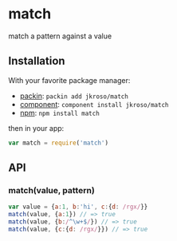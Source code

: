 
# match

  match a pattern against a value

## Installation

With your favorite package manager:

- [packin](//github.com/jkroso/packin): `packin add jkroso/match`
- [component](//github.com/component/component#installing-packages): `component install jkroso/match`
- [npm](//npmjs.org/doc/cli/npm-install.html): `npm install match`

then in your app:

```js
var match = require('match')
```

## API

### match(value, pattern)

```js
var value = {a:1, b:'hi', c:{d: /rgx/}}
match(value, {a:1}) // => true
match(value, {b:/^\w+$/}) // => true
match(value, {c:{d: /rgx/}}) // => true
```
